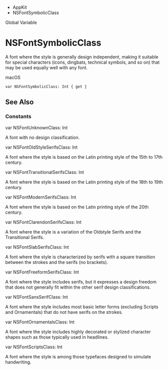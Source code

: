 

- AppKit
-  NSFontSymbolicClass 

Global Variable

# NSFontSymbolicClass

A font where the style is generally design independent, making it suitable for special characters (icons, dingbats, technical symbols, and so on) that may be used equally well with any font.

macOS

``` source
var NSFontSymbolicClass: Int { get }
```

## See Also

### Constants

var NSFontUnknownClass: Int

A font with no design classification.

var NSFontOldStyleSerifsClass: Int

A font where the style is based on the Latin printing style of the 15th to 17th century.

var NSFontTransitionalSerifsClass: Int

A font where the style is based on the Latin printing style of the 18th to 19th century.

var NSFontModernSerifsClass: Int

A font where the style is based on the Latin printing style of the 20th century.

var NSFontClarendonSerifsClass: Int

A font where the style is a variation of the Oldstyle Serifs and the Transitional Serifs.

var NSFontSlabSerifsClass: Int

A font where the style is characterized by serifs with a square transition between the strokes and the serifs (no brackets).

var NSFontFreeformSerifsClass: Int

A font where the style includes serifs, but it expresses a design freedom that does not generally fit within the other serif design classifications.

var NSFontSansSerifClass: Int

A font where the style includes most basic letter forms (excluding Scripts and Ornamentals) that do not have serifs on the strokes.

var NSFontOrnamentalsClass: Int

A font where the style includes highly decorated or stylized character shapes such as those typically used in headlines.

var NSFontScriptsClass: Int

A font where the style is among those typefaces designed to simulate handwriting.

